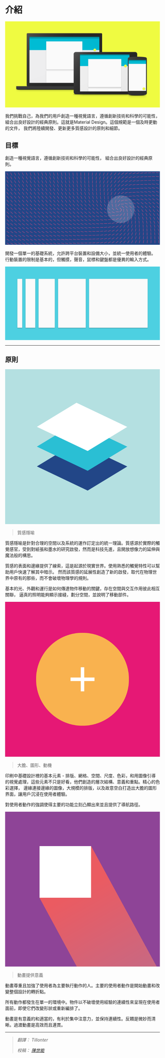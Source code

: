 # 介紹

![Intro](images/introduction/materialdesign-goals-landingimage_large_xhdpi.png)


我們挑戰自己，為我們的用戶創造一種視覺語言，遵循創新技術和科學的可能性，
組合出良好設計的經典原則。這就是Material Design。這個規範是一個及時更動的文件，
我們將陸續開發、更新更多質感設計的原則和細節。
 

## 目標

創造一種視覺語言，遵循創新技術和科學的可能性，
組合出良好設計的經典原則。

![Goal](images/introduction/materialdesign-goals-swirlanddot_large_xhdpi.png)


開發一個單一的基礎系統，允許跨平台裝置和設備大小，並統一使用者的體驗。
行動裝置的限制是基本的，但觸摸，聲音，鼠標和鍵盤都是優異的輸入方式。


![](images/introduction/materialdesign-goals-cutrectangles_large_xhdpi.png)

----

## 原則

![Principles](images/introduction/materialdesign-principles-layersquares_large_xhdpi.png)

> 質感隱喻

質感隱喻是針對合理的空間以及系統的運作訂定出的統一理論。質感源於實際的觸覺感官，受到對紙張和墨水的研究啟發，然而是科技先進，且開放想像力的延伸與魔法般的構思。

質感的表面和邊緣提供了線索，這是起源於現實世界。使用熟悉的觸覺特性可以幫助用戶快速了解其中暗示。
然而該質感的延展性創造了新的啟發，取代在物理世界中原有的那些，而不會破壞​​物理學的規則。

基本的光、外觀和運行是如何傳達物件移動的關鍵，存在空間與交互作用彼此相互關聯，
逼真的照明能夠顯示接縫，劃分空間，並說明了移動部件。



![](images/introduction/materialdesign-principles-circleplus_large_xhdpi.png)

> 大膽、圖形、動機


印刷中基礎設計裡的基本元素 - 排版、網格、空間、尺度、色彩，和用圖像引導的視覺處理，這些元素不只是好看，他們創造的層次結構、意義和重點。精心的色彩選擇， 邊緣連接邊緣的圖像，大規模的排版，以及故意空白打造出大膽的圖形界面，讓用戶沉浸在使用者體驗。

對使用者動作的強調使得主要的功能立刻凸顯出來並且提供了導航路徑。

![](images/introduction/materialdesign-principles-flyingsquare_large_xhdpi.png)

> 動畫提供意義

動畫尊重且加強了使用者為主要執行動作的人。主要的使用者動作是開始動畫和改變整個設計的轉折點。

所有動作都發生在單一的環境中。物件以不破壞使用經驗的連續性來呈現在使用者面前，即使它們改變形狀或重新編排了。

動畫是有意義的和適當的，有利於集中注意力，並保持連續性。反饋是微妙而清晰。過渡動畫是高效而且連貫。

----

> *翻譯： Tillonter*
>
> *校稿： [陳世能](https://www.facebook.com/shihneng.chen)*